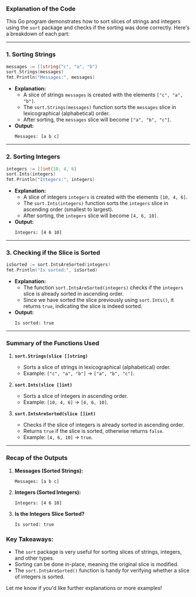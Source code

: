 ### **Explanation of the Code**

This Go program demonstrates how to sort slices of strings and integers using the `sort` package and checks if the sorting was done correctly. Here's a breakdown of each part:

---

### **1. Sorting Strings**
```go
messages := []string{"c", "a", "b"}
sort.Strings(messages)
fmt.Println("Messages:", messages)
```
- **Explanation:**
  - A slice of strings `messages` is created with the elements `["c", "a", "b"]`.
  - The `sort.Strings(messages)` function sorts the `messages` slice in lexicographical (alphabetical) order.
  - After sorting, the `messages` slice will become `["a", "b", "c"]`.
- **Output:**
  ```
  Messages: [a b c]
  ```

---

### **2. Sorting Integers**
```go
integers := []int{10, 4, 6}
sort.Ints(integers)
fmt.Println("Integers:", integers)
```
- **Explanation:**
  - A slice of integers `integers` is created with the elements `[10, 4, 6]`.
  - The `sort.Ints(integers)` function sorts the `integers` slice in ascending order (smallest to largest).
  - After sorting, the `integers` slice will become `[4, 6, 10]`.
- **Output:**
  ```
  Integers: [4 6 10]
  ```

---

### **3. Checking if the Slice is Sorted**
```go
isSorted := sort.IntsAreSorted(integers)
fmt.Println("Is sorted:", isSorted)
```
- **Explanation:**
  - The function `sort.IntsAreSorted(integers)` checks if the `integers` slice is already sorted in ascending order.
  - Since we have sorted the slice previously using `sort.Ints()`, it returns `true`, indicating the slice is indeed sorted.
- **Output:**
  ```
  Is sorted: true
  ```

---

### **Summary of the Functions Used**

1. **`sort.Strings(slice []string)`**
   - Sorts a slice of strings in lexicographical (alphabetical) order.
   - Example: `["c", "a", "b"]` → `["a", "b", "c"]`.

2. **`sort.Ints(slice []int)`**
   - Sorts a slice of integers in ascending order.
   - Example: `[10, 4, 6]` → `[4, 6, 10]`.

3. **`sort.IntsAreSorted(slice []int)`**
   - Checks if the slice of integers is already sorted in ascending order.
   - Returns `true` if the slice is sorted, otherwise returns `false`.
   - Example: `[4, 6, 10]` → `true`.

---

### **Recap of the Outputs**

1. **Messages (Sorted Strings):**
   ```
   Messages: [a b c]
   ```

2. **Integers (Sorted Integers):**
   ```
   Integers: [4 6 10]
   ```

3. **Is the Integers Slice Sorted?**
   ```
   Is sorted: true
   ```

### **Key Takeaways:**
- The `sort` package is very useful for sorting slices of strings, integers, and other types.
- Sorting can be done in-place, meaning the original slice is modified.
- The `sort.IntsAreSorted()` function is handy for verifying whether a slice of integers is sorted.

Let me know if you'd like further explanations or more examples!